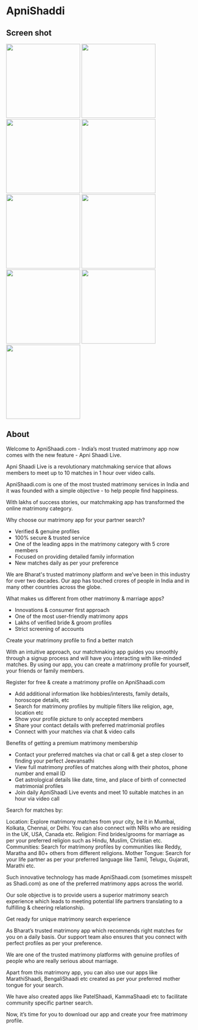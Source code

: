 # ApniShaddi

## Screen shot

<img src="https://github.com/lucky93agarwal/ApniShaadi/assets/53622073/581e3521-93fe-41aa-93ae-2661c0ca918c" width="200"/>
<img src="https://github.com/lucky93agarwal/ApniShaadi/assets/53622073/08c730f3-6248-45d9-992d-34075d1b88ab" width="200"/>
<img src="https://github.com/lucky93agarwal/ApniShaadi/assets/53622073/bbdcb80f-21b9-4870-b965-bf91543cfc01" width="200"/>
<img src="https://github.com/lucky93agarwal/ApniShaadi/assets/53622073/339831f5-cd44-40ce-9852-5dd90919ff0e" width="200"/>
<img src="https://github.com/lucky93agarwal/ApniShaadi/assets/53622073/e9c96410-777b-450a-a90d-c3b5de61e592" width="200"/>
<img src="https://github.com/lucky93agarwal/ApniShaadi/assets/53622073/25755a28-13d2-410c-a52a-bf883372719c" width="200"/>
<img src="https://github.com/lucky93agarwal/ApniShaadi/assets/53622073/bfab7da2-1aee-4da3-ab73-6bb91beb378e" width="200"/>
<img src="https://github.com/lucky93agarwal/ApniShaadi/assets/53622073/2e662e04-19e3-485a-a5fd-5b03cd22f7e2" width="200"/>
<img src="https://github.com/lucky93agarwal/ApniShaadi/assets/53622073/be56d7d0-537d-4639-bb0f-74ff84183648" width="200"/>

## About
Welcome to ApniShaadi.com - India’s most trusted matrimony app now comes with the new feature - Apni Shaadi Live.

Apni Shaadi Live is a revolutionary matchmaking service that allows members to meet up to 10 matches in 1 hour over video calls.

ApniShaadi.com is one of the most trusted matrimony services in India and it was founded with a simple objective - to help people find happiness.

With lakhs of success stories, our matchmaking app has transformed the online matrimony category.

Why choose our matrimony app for your partner search?

- Verified & genuine profiles
- 100% secure & trusted service
- One of the leading apps in the matrimony category with 5 crore members
- Focused on providing detailed family information
- New matches daily as per your preference

We are Bharat's trusted matrimony platform and we’ve been in this industry for over two decades. Our app has touched crores of people in India and in many other countries across the globe.

What makes us different from other matrimony & marriage apps?

- Innovations & consumer first approach
- One of the most user-friendly matrimony apps
- Lakhs of verified bride & groom profiles
- Strict screening of accounts

Create your matrimony profile to find a better match

With an intuitive approach, our matchmaking app guides you smoothly through a signup process and will have you interacting with like-minded matches. By using our app, you can create a matrimony profile for yourself, your friends or family members.

Register for free & create a matrimony profile on ApniShaadi.com

- Add additional information like hobbies/interests, family details, horoscope details, etc
- Search for matrimony profiles by multiple filters like religion, age, location etc
- Show your profile picture to only accepted members
- Share your contact details with preferred matrimonial profiles
- Connect with your matches via chat & video calls

Benefits of getting a premium matrimony membership

- Contact your preferred matches via chat or call & get a step closer to finding your perfect Jeevansathi
- View full matrimony profiles of matches along with their photos, phone number and email ID
- Get astrological details like date, time, and place of birth of connected matrimonial profiles
- Join daily ApniShaadi Live events and meet 10 suitable matches in an hour via video call

Search for matches by:

Location: Explore matrimony matches from your city, be it in Mumbai, Kolkata, Chennai, or Delhi. You can also connect with NRIs who are residing in the UK, USA, Canada etc.
Religion: Find brides/grooms for marriage as per your preferred religion such as Hindu, Muslim, Christian etc.
Communities: Search for matrimony profiles by communities like Reddy, Maratha and 80+ others from different religions.
Mother Tongue: Search for your life partner as per your preferred language like Tamil, Telugu, Gujarati, Marathi etc.

Such innovative technology has made ApniShaadi.com (sometimes misspelt as Shadi.com) as one of the preferred matrimony apps across the world.

Our sole objective is to provide users a superior matrimony search experience which leads to meeting potential life partners translating to a fulfilling & cheering relationship.

Get ready for unique matrimony search experience

As Bharat’s trusted matrimony app which recommends right matches for you on a daily basis. Our support team also ensures that you connect with perfect profiles as per your preference.

We are one of the trusted matrimony platforms with genuine profiles of people who are really serious about marriage.

Apart from this matrimony app, you can also use our apps like MarathiShaadi, BengaliShaadi etc created as per your preferred mother tongue for your search.

We have also created apps like PatelShaadi, KammaShaadi etc to facilitate community specific partner search.

Now, it’s time for you to download our app and create your free matrimony profile.






